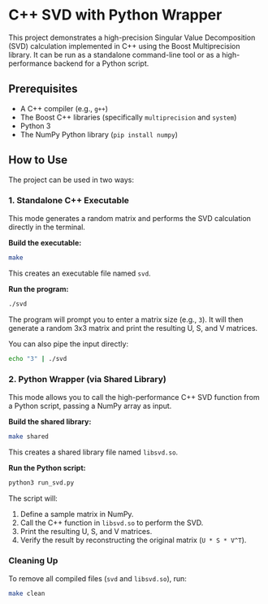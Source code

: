 # C++ SVD with Python Wrapper

This project demonstrates a high-precision Singular Value Decomposition (SVD) calculation implemented in C++ using the Boost Multiprecision library. It can be run as a standalone command-line tool or as a high-performance backend for a Python script.

## Prerequisites

- A C++ compiler (e.g., `g++`)
- The Boost C++ libraries (specifically `multiprecision` and `system`)
- Python 3
- The NumPy Python library (`pip install numpy`)

## How to Use

The project can be used in two ways:

### 1. Standalone C++ Executable

This mode generates a random matrix and performs the SVD calculation directly in the terminal.

**Build the executable:**
```bash
make
```
This creates an executable file named `svd`.

**Run the program:**
```bash
./svd
```
The program will prompt you to enter a matrix size (e.g., `3`). It will then generate a random 3x3 matrix and print the resulting U, S, and V matrices.

You can also pipe the input directly:
```bash
echo "3" | ./svd
```

### 2. Python Wrapper (via Shared Library)

This mode allows you to call the high-performance C++ SVD function from a Python script, passing a NumPy array as input.

**Build the shared library:**
```bash
make shared
```
This creates a shared library file named `libsvd.so`.

**Run the Python script:**
```bash
python3 run_svd.py
```
The script will:
1. Define a sample matrix in NumPy.
2. Call the C++ function in `libsvd.so` to perform the SVD.
3. Print the resulting U, S, and V matrices.
4. Verify the result by reconstructing the original matrix (`U * S * V^T`).

### Cleaning Up

To remove all compiled files (`svd` and `libsvd.so`), run:
```bash
make clean
```
